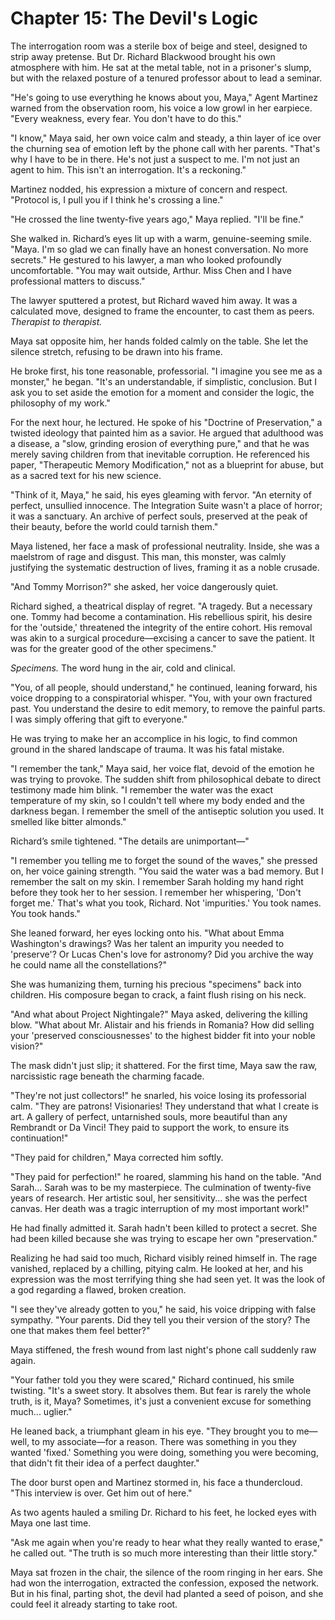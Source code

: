 # Chapter 15: The Devil's Logic

The interrogation room was a sterile box of beige and steel, designed to strip away pretense. But Dr. Richard Blackwood brought his own atmosphere with him. He sat at the metal table, not in a prisoner's slump, but with the relaxed posture of a tenured professor about to lead a seminar.

"He's going to use everything he knows about you, Maya," Agent Martinez warned from the observation room, his voice a low growl in her earpiece. "Every weakness, every fear. You don't have to do this."

"I know," Maya said, her own voice calm and steady, a thin layer of ice over the churning sea of emotion left by the phone call with her parents. "That's why I have to be in there. He's not just a suspect to me. I'm not just an agent to him. This isn't an interrogation. It's a reckoning."

Martinez nodded, his expression a mixture of concern and respect. "Protocol is, I pull you if I think he's crossing a line."

"He crossed the line twenty-five years ago," Maya replied. "I'll be fine."

She walked in. Richard’s eyes lit up with a warm, genuine-seeming smile. "Maya. I'm so glad we can finally have an honest conversation. No more secrets." He gestured to his lawyer, a man who looked profoundly uncomfortable. "You may wait outside, Arthur. Miss Chen and I have professional matters to discuss."

The lawyer sputtered a protest, but Richard waved him away. It was a calculated move, designed to frame the encounter, to cast them as peers. *Therapist to therapist.*

Maya sat opposite him, her hands folded calmly on the table. She let the silence stretch, refusing to be drawn into his frame.

He broke first, his tone reasonable, professorial. "I imagine you see me as a monster," he began. "It's an understandable, if simplistic, conclusion. But I ask you to set aside the emotion for a moment and consider the logic, the philosophy of my work."

For the next hour, he lectured. He spoke of his "Doctrine of Preservation," a twisted ideology that painted him as a savior. He argued that adulthood was a disease, a "slow, grinding erosion of everything pure," and that he was merely saving children from that inevitable corruption. He referenced his paper, "Therapeutic Memory Modification," not as a blueprint for abuse, but as a sacred text for his new science.

"Think of it, Maya," he said, his eyes gleaming with fervor. "An eternity of perfect, unsullied innocence. The Integration Suite wasn't a place of horror; it was a sanctuary. An archive of perfect souls, preserved at the peak of their beauty, before the world could tarnish them."

Maya listened, her face a mask of professional neutrality. Inside, she was a maelstrom of rage and disgust. This man, this monster, was calmly justifying the systematic destruction of lives, framing it as a noble crusade.

"And Tommy Morrison?" she asked, her voice dangerously quiet.

Richard sighed, a theatrical display of regret. "A tragedy. But a necessary one. Tommy had become a contamination. His rebellious spirit, his desire for the 'outside,' threatened the integrity of the entire cohort. His removal was akin to a surgical procedure—excising a cancer to save the patient. It was for the greater good of the other specimens."

*Specimens.* The word hung in the air, cold and clinical.

"You, of all people, should understand," he continued, leaning forward, his voice dropping to a conspiratorial whisper. "You, with your own fractured past. You understand the desire to edit memory, to remove the painful parts. I was simply offering that gift to everyone."

He was trying to make her an accomplice in his logic, to find common ground in the shared landscape of trauma. It was his fatal mistake.

"I remember the tank," Maya said, her voice flat, devoid of the emotion he was trying to provoke. The sudden shift from philosophical debate to direct testimony made him blink. "I remember the water was the exact temperature of my skin, so I couldn't tell where my body ended and the darkness began. I remember the smell of the antiseptic solution you used. It smelled like bitter almonds."

Richard’s smile tightened. "The details are unimportant—"

"I remember you telling me to forget the sound of the waves," she pressed on, her voice gaining strength. "You said the water was a bad memory. But I remember the salt on my skin. I remember Sarah holding my hand right before they took her to her session. I remember her whispering, 'Don't forget me.' That's what you took, Richard. Not 'impurities.' You took names. You took hands."

She leaned forward, her eyes locking onto his. "What about Emma Washington's drawings? Was her talent an impurity you needed to 'preserve'? Or Lucas Chen's love for astronomy? Did you archive the way he could name all the constellations?"

She was humanizing them, turning his precious "specimens" back into children. His composure began to crack, a faint flush rising on his neck.

"And what about Project Nightingale?" Maya asked, delivering the killing blow. "What about Mr. Alistair and his friends in Romania? How did selling your 'preserved consciousnesses' to the highest bidder fit into your noble vision?"

The mask didn't just slip; it shattered. For the first time, Maya saw the raw, narcissistic rage beneath the charming facade.

"They're not just collectors!" he snarled, his voice losing its professorial calm. "They are patrons! Visionaries! They understand that what I create is art. A gallery of perfect, untarnished souls, more beautiful than any Rembrandt or Da Vinci! They paid to support the work, to ensure its continuation!"

"They paid for children," Maya corrected him softly.

"They paid for perfection!" he roared, slamming his hand on the table. "And Sarah... Sarah was to be my masterpiece. The culmination of twenty-five years of research. Her artistic soul, her sensitivity... she was the perfect canvas. Her death was a tragic interruption of my most important work!"

He had finally admitted it. Sarah hadn't been killed to protect a secret. She had been killed because she was trying to escape her own "preservation."

Realizing he had said too much, Richard visibly reined himself in. The rage vanished, replaced by a chilling, pitying calm. He looked at her, and his expression was the most terrifying thing she had seen yet. It was the look of a god regarding a flawed, broken creation.

"I see they've already gotten to you," he said, his voice dripping with false sympathy. "Your parents. Did they tell you their version of the story? The one that makes them feel better?"

Maya stiffened, the fresh wound from last night's phone call suddenly raw again.

"Your father told you they were scared," Richard continued, his smile twisting. "It's a sweet story. It absolves them. But fear is rarely the whole truth, is it, Maya? Sometimes, it's just a convenient excuse for something much... uglier."

He leaned back, a triumphant gleam in his eye. "They brought you to me—well, to my associate—for a reason. There was something in you they wanted 'fixed.' Something you were doing, something you were becoming, that didn't fit their idea of a perfect daughter."

The door burst open and Martinez stormed in, his face a thundercloud. "This interview is over. Get him out of here."

As two agents hauled a smiling Dr. Richard to his feet, he locked eyes with Maya one last time.

"Ask me again when you're ready to hear what they really wanted to erase," he called out. "The truth is so much more interesting than their little story."

Maya sat frozen in the chair, the silence of the room ringing in her ears. She had won the interrogation, extracted the confession, exposed the network. But in his final, parting shot, the devil had planted a seed of poison, and she could feel it already starting to take root.
